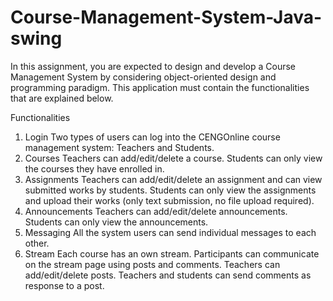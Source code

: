 # Course-Management-System-Java-swing

In this assignment, you are expected to design and develop a Course Management System
by considering object-oriented design and programming paradigm. This application must
contain the functionalities that are explained below.

Functionalities
1. Login
Two types of users can log into the CENGOnline course management system: Teachers and
Students.
2. Courses
Teachers can add/edit/delete a course. Students can only view the courses they have enrolled
in.
3. Assignments
Teachers can add/edit/delete an assignment and can view submitted works by students.
Students can only view the assignments and upload their works (only text submission, no file
upload required).
4. Announcements
Teachers can add/edit/delete announcements. Students can only view the announcements.
5. Messaging
All the system users can send individual messages to each other.
6. Stream
Each course has an own stream. Participants can communicate on the stream page using posts
and comments. Teachers can add/edit/delete posts. Teachers and students can send comments
as response to a post.
